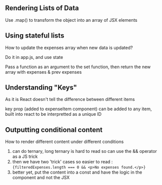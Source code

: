 ## Rendering Lists of Data

Use .map() to transform the object into an array of JSX elements


## Using stateful lists

How to update the expenses array when new data is updated?

Do it in app.js, and use state

Pass a function as an argument to the set function, then return the new array with expenses & prev expenses


## Understanding "Keys"

As it is React doesn't tell the difference between different items

key prop (added to expenseItem component) can be added to any item, built into react to be interpretted as a unique ID


## Outputting conditional content

How to render different content under different conditions
1. can do ternary, long ternary is hard to read so can use the && operator as a JS trick
1. then we have two 'trick' cases so easier to read : ``{filteredExpenses.length === 0 && <p>No expenses found.</p>} ``
1. better yet, put the content into a const and have the logic in the component and not the JSX
